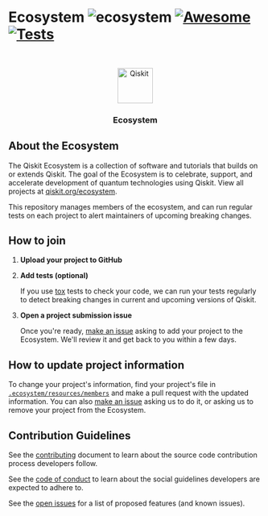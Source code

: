 <!--lint ignore double-link-->

# Ecosystem ![ecosystem](https://img.shields.io/badge/Qiskit-Ecosystem-blueviolet) [![Awesome](https://awesome.re/badge.svg)](https://awesome.re) [![Tests](https://github.com/qiskit-community/ecosystem/actions/workflows/tests.yml/badge.svg?branch=main)](https://github.com/qiskit-community/ecosystem/actions/workflows/tests.yml)

<!--lint enable double-link-->

<br />
<p align="center">
  <p align="center">
    <a href="https://qiskit.org/">
      <img alt="Qiskit" src="https://qiskit.org/images/qiskit-logo.png" width="70" />
    </a>
  </p>
  <h3 align="center">Ecosystem</h3>
</p>

## About the Ecosystem

The Qiskit Ecosystem is a collection of software and tutorials that builds on
or extends Qiskit. The goal of the Ecosystem is to celebrate, support, and
accelerate development of quantum technologies using Qiskit. View all projects
at [qiskit.org/ecosystem](https://qiskit.org/ecosystem).

This repository manages members of the ecosystem, and can run regular tests on
each project to alert maintainers of upcoming breaking changes.


## How to join

1. **Upload your project to GitHub**

2. **Add tests (optional)**
   
   If you use [tox](https://tox.wiki/en/4.6.4/) tests to check your code, we
   can run your tests regularly to detect breaking changes in current and
   upcoming versions of Qiskit.

3. **Open a project submission issue**
   
   Once you're ready, [make an
   issue](https://github.com/qiskit-community/ecosystem/issues/new?assignees=octocat&labels=&projects=&template=submission.yml&title=%5BSubmission%5D%3A+)
   asking to add your project to the Ecosystem. We'll review it and get back to
   you within a few days.


## How to update project information

To change your project's information, find your project's file in
[`.ecosystem/resources/members`](https://github.com/qiskit-community/ecosystem/tree/main/ecosystem/resources/members)
and make a pull request with the updated information. You can also [make an
issue](https://github.com/qiskit-community/ecosystem/issues/new?assignees=octocat&labels=update+request&projects=&template=update.yml&title=%5BProject+update%5D%3A+)
asking us to do it, or asking us to remove your project from the Ecosystem.


## Contribution Guidelines

See the [contributing](./CONTRIBUTING.md) document to learn about the source code contribution process developers follow.

See the [code of conduct](./CODE_OF_CONDUCT.md) to learn about the social guidelines developers are expected to adhere to.

See the [open issues](https://github.com/qiskit-community/ecosystem/issues) for a list of proposed features (and known issues).
